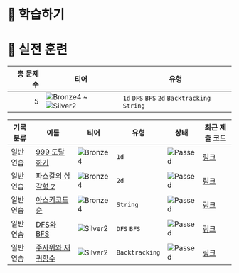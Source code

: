 # 📖 학습하기

# 🥇 실전 훈련
|총 문제 수|티어|유형|
|---:|---|---|
|5|![Bronze4][b4] ~ ![Silver2][s2]|`1d` `DFS` `BFS` `2d` `Backtracking` `String`|

|기록분류|이름|티어|유형|상태|최근 제출 코드|
|---|---|---|---|---|---|
|일반 연습|[999 도달하기](https://www.codetree.ai/training-field/search/problems/reach-999)|![Bronze4][b4]|`1d`|![Passed][passed]|[링크](https://github.com/LeeJungKyun/codetree-TILs/blob/main/240727/999%20%EB%8F%84%EB%8B%AC%ED%95%98%EA%B8%B0/reach-999.java)|
|일반 연습|[파스칼의 삼각형 2](https://www.codetree.ai/training-field/search/problems/pascal's-triangle-2)|![Bronze4][b4]|`2d`|![Passed][passed]|[링크](https://github.com/LeeJungKyun/codetree-TILs/blob/main/240727/%ED%8C%8C%EC%8A%A4%EC%B9%BC%EC%9D%98%20%EC%82%BC%EA%B0%81%ED%98%95%202/pascal's-triangle-2.java)|
|일반 연습|[아스키코드 순](https://www.codetree.ai/training-field/search/problems/ascii-in-order)|![Bronze4][b4]|`String`|![Passed][passed]|[링크](https://github.com/LeeJungKyun/codetree-TILs/blob/main/240727/%EC%95%84%EC%8A%A4%ED%82%A4%EC%BD%94%EB%93%9C%20%EC%88%9C/ascii-in-order.java)|
|일반 연습|[DFS와 BFS](https://www.codetree.ai/training-field/search/problems/DFS-and-BFS)|![Silver2][s2]|`DFS` `BFS`|![Passed][passed]|[링크](https://github.com/LeeJungKyun/codetree-TILs/blob/main/240727/DFS%EC%99%80%20BFS/DFS-and-BFS.java)|
|일반 연습|[주사위와 재귀함수](https://www.codetree.ai/training-field/search/problems/dice-and-recursive-function)|![Silver2][s2]|`Backtracking`|![Passed][passed]|[링크](https://github.com/LeeJungKyun/codetree-TILs/blob/main/240727/%EC%A3%BC%EC%82%AC%EC%9C%84%EC%99%80%20%EC%9E%AC%EA%B7%80%ED%95%A8%EC%88%98/dice-and-recursive-function.java)|










[b5]: https://img.shields.io/badge/Bronze_5-%235D3E31.svg
[b4]: https://img.shields.io/badge/Bronze_4-%235D3E31.svg
[b3]: https://img.shields.io/badge/Bronze_3-%235D3E31.svg
[b2]: https://img.shields.io/badge/Bronze_2-%235D3E31.svg
[b1]: https://img.shields.io/badge/Bronze_1-%235D3E31.svg
[s5]: https://img.shields.io/badge/Silver_5-%23394960.svg
[s4]: https://img.shields.io/badge/Silver_4-%23394960.svg
[s3]: https://img.shields.io/badge/Silver_3-%23394960.svg
[s2]: https://img.shields.io/badge/Silver_2-%23394960.svg
[s1]: https://img.shields.io/badge/Silver_1-%23394960.svg
[g5]: https://img.shields.io/badge/Gold_5-%23FFC433.svg
[g4]: https://img.shields.io/badge/Gold_4-%23FFC433.svg
[g3]: https://img.shields.io/badge/Gold_3-%23FFC433.svg
[g2]: https://img.shields.io/badge/Gold_2-%23FFC433.svg
[g1]: https://img.shields.io/badge/Gold_1-%23FFC433.svg
[p5]: https://img.shields.io/badge/Platinum_5-%2376DDD8.svg
[p4]: https://img.shields.io/badge/Platinum_4-%2376DDD8.svg
[p3]: https://img.shields.io/badge/Platinum_3-%2376DDD8.svg
[p2]: https://img.shields.io/badge/Platinum_2-%2376DDD8.svg
[p1]: https://img.shields.io/badge/Platinum_1-%2376DDD8.svg
[passed]: https://img.shields.io/badge/Passed-%23009D27.svg
[failed]: https://img.shields.io/badge/Failed-%23D24D57.svg
[easy]: https://img.shields.io/badge/쉬움-%235cb85c.svg?for-the-badge
[medium]: https://img.shields.io/badge/보통-%23FFC433.svg?for-the-badge
[hard]: https://img.shields.io/badge/어려움-%23D24D57.svg?for-the-badge